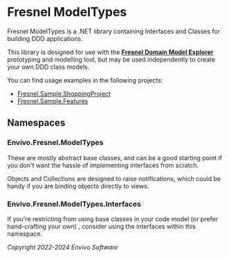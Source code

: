 # Fresnel ModelTypes

Fresnel ModelTypes is a .NET library containing Interfaces and Classes for building DDD applications.

This library is designed for use with the [**Fresnel Domain Model Explorer**](https://github.com/Envivo-Software/Envivo.Fresnel) prototyping and modelling tool,
but may be used independently to create your own DDD class models.

You can find usage examples in the following projects:
- [Fresnel.Sample.ShoppingProject](https://github.com/Envivo-Software/Fresnel.Sample.ShoppingProject)
- [Fresnel.Sample.Features](https://github.com/Envivo-Software/Fresnel.Sample.Features)

## Namespaces

### Envivo.Fresnel.ModelTypes

These are mostly abstract base classes, and can be a good starting point if you don't want the hassle of implementing interfaces from scratch.

Objects and Collections are designed to raise notifications, which could be handy if you are binding objects directly to views.

### Envivo.Fresnel.ModelTypes.Interfaces

If you're restricting from using base classes in your code model (or prefer hand-crafting your own)	, consider using the interfaces within this namespace.

*Copyright 2022-2024 Envivo Software*